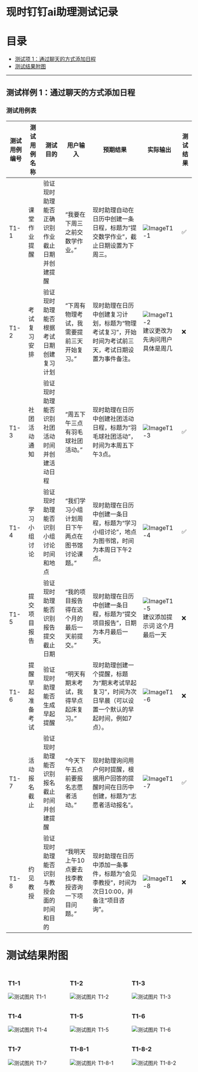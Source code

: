 # 现时钉钉ai助理测试记录

# 目录
- [测试项 1：通过聊天的方式添加日程](#测试样例-1通过聊天的方式添加日程)
- [测试结果附图](#测试结果附图)

---

## 测试样例 1：通过聊天的方式添加日程
### 测试用例表

| 测试用例编号 | 测试用例名称     | 测试目的                              | 用户输入                            | 预期结果                                                      | 实际输出 | 测试结果 |
|--------------|------------------|---------------------------------------|-------------------------------------|---------------------------------------------------------------|----------|----------|
| T1-1| 课堂作业提醒     | 验证现时助理能否正确识别作业截止日期并创建提醒 | “我要在下周三之前交数学作业。”      | 现时助理自动在日历中创建一条日程，标题为“提交数学作业”，截止日期设置为下周三。 | ![ImageT1-1](#t1-1-图片)  | ✅  |
| T1-2| 考试复习安排     | 验证现时助理能否根据考试日期创建复习计划     | “下周有物理考试，我需要提前三天开始复习。” | 现时助理在日历中创建复习计划，标题为“物理考试复习”，开始时间为考试前三天，考试日期设置为事件备注。 | ![ImageT1-2](#t1-2-图片) <br>建议更改为先询问用户具体是周几 | ❌  |
| T1-3| 社团活动通知     | 验证现时助理能否识别社团活动时间并创建活动日程 | “周五下午三点有羽毛球社团活动。”     | 现时助理在日历中创建社团活动日程，标题为“羽毛球社团活动”，时间为本周五下午3点。 | ![ImageT1-3](#t1-3-图片)  | ✅ |
| T1-4| 学习小组讨论     | 验证现时助理能否识别小组讨论时间和地点       | “我们学习小组计划周日下午两点在图书馆讨论课题。” | 现时助理在日历中创建一条日程，标题为“学习小组讨论”，地点为图书馆，时间为本周日下午2点。 | ![ImageT1-4](#t1-4-图片)          | ✅ |
| T1-5| 提交项目报告     | 验证现时助理能否识别报告提交截止日期         | “我的项目报告得在这个月的最后一天前提交。” | 现时助理在日历中创建一条日程，标题为“提交项目报告”，日期为本月最后一天。 | ![ImageT1-5](#t1-5-图片)<br>建议添加提示词 这个月最后一天    | ❌|
| T1-6| 提醒早起准备考试   | 验证现时助理能否生成早起提醒               | “明天有期末考试，我得早点起床复习。”   | 现时助理创建一个提醒，标题为“期末考试早起复习”，时间为次日早晨（可以设置一个默认的早起时间，例如7点）。 | ![ImageT1-6](#t1-6-图片)     | ❌         |
| T1-7| 活动报名截止     | 验证现时助理能否识别报名截止时间并创建提醒   | “今天下午五点前要报名志愿者活动。”   | 现时助理询问用户何时提醒，根据用户回答的提醒时间在日历中创建，标题为“志愿者活动报名”。 | ![ImageT1-7](#t1-7-图片)| ✅         |
| T1-8| 约见教授         | 验证现时助理能否识别与教授会面的时间和目的   | “我明天上午10点要去找李教授咨询一下项目问题。” | 现时助理在日历中添加一条事件，标题为“会见李教授”，时间为次日10:00，并备注“项目咨询”。 | ![ImageT1-8](#t1-8-图片)        | ❌         |

# 测试结果附图
<div style="display: flex; flex-wrap: wrap;">
  <div id="t1-1-图片" style="flex: 1 0 30%; margin: 5px;">
    <h3>T1-1</h3>
    <img src="./image/T1-1.png" alt="测试图片 T1-1" />
  </div>
  <div id="t1-2-图片" style="flex: 1 0 30%; margin: 5px;">
    <h3>T1-2</h3>
    <img src="./image/T1-2.png" alt="测试图片 T1-2" />
  </div>
  <div id="t1-3-图片" style="flex: 1 0 30%; margin: 5px;">
    <h3>T1-3</h3>
    <img src="./image/T1-3.png" alt="测试图片 T1-3" />
  </div>
  <div id="t1-4-图片" style="flex: 1 0 30%; margin: 5px;">
    <h3>T1-4</h3>
    <img src="./image/T1-4.png" alt="测试图片 T1-4" />
  </div>
  <div id="t1-5-图片" style="flex: 1 0 30%; margin: 5px;">
    <h3>T1-5</h3>
    <img src="./image/T1-5.png" alt="测试图片 T1-5" />
  </div>
  <div id="t1-6-图片" style="flex: 1 0 30%; margin: 5px;">
    <h3>T1-6</h3>
    <img src="./image/T1-6.png" alt="测试图片 T1-6" />
  </div>
  <div id="t1-7-图片" style="flex: 1 0 30%; margin: 5px;">
    <h3>T1-7</h3>
    <img src="./image/T1-7.png" alt="测试图片 T1-7" />
  </div>
  <div id="t1-8-图片" style="flex: 1 0 30%; margin: 5px;">
    <h3>T1-8-1</h3>
    <img src="./image/T1-8-1.png" alt="测试图片 T1-8-1" />
  </div>
  <div id="t1-8-图片" style="flex: 1 0 30%; margin: 5px;">
    <h3>T1-8-2</h3>
    <img src="./image/T1-8-2.png" alt="测试图片 T1-8-2" />
  </div>
</div>
